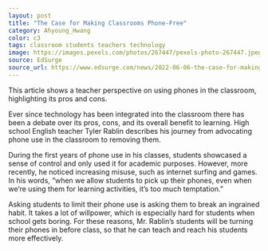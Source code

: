 ```yaml
---
layout: post
title: "The Case for Making Classrooms Phone-Free"
category: Ahyoung_Hwang
color: c3
tags: classroom students teachers technology
image: https://images.pexels.com/photos/267447/pexels-photo-267447.jpeg?cs=srgb&dl=pexels-pixabay-267447.jpg&fm=jpg
source: EdSurge
source_url: https://www.edsurge.com/news/2022-06-06-the-case-for-making-classrooms-phone-free
---
```

This article shows a teacher perspective on using phones in the classroom, highlighting its pros and cons.

<!--more-->
Ever since technology has been integrated into the classroom there has been a debate over its pros, cons, and its overall benefit to learning. High school English teacher Tyler Rablin describes his journey from advocating phone use in the classroom to removing them.

During the first years of phone use in his classes, students showcased a sense of control and only used it for academic purposes. However, more recently, he noticed increasing misuse, such as internet surfing and games. In his words, “when we allow students to pick up their phones, even when we’re using them for learning activities, it’s too much temptation.”

Asking students to limit their phone use is asking them to break an ingrained habit. It takes a lot of willpower, which is especially hard for students when school gets boring. For these reasons, Mr. Rablin’s students will be turning their phones in before class, so that he can teach and reach his students more effectively.
